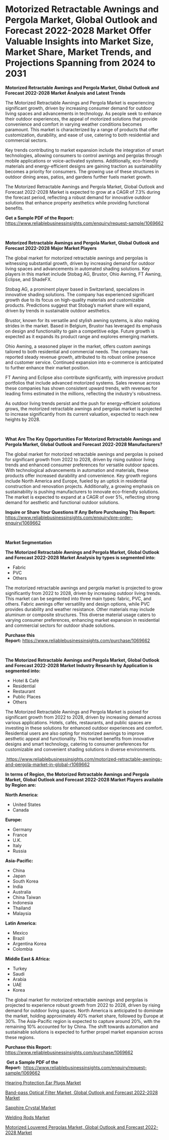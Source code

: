 <p><h1>Motorized Retractable Awnings and Pergola Market, Global Outlook and Forecast 2022-2028 Market Offer Valuable Insights into Market Size, Market Share, Market Trends, and Projections Spanning from 2024 to 2031</h1></p><p><strong>Motorized Retractable Awnings and Pergola Market, Global Outlook and Forecast 2022-2028 Market Analysis and Latest Trends</strong></p>
<p><p>The Motorized Retractable Awnings and Pergola Market is experiencing significant growth, driven by increasing consumer demand for outdoor living spaces and advancements in technology. As people seek to enhance their outdoor experiences, the appeal of motorized solutions that provide convenience and comfort in varying weather conditions becomes paramount. This market is characterized by a range of products that offer customization, durability, and ease of use, catering to both residential and commercial sectors.</p><p>Key trends contributing to market expansion include the integration of smart technologies, allowing consumers to control awnings and pergolas through mobile applications or voice-activated systems. Additionally, eco-friendly materials and energy-efficient designs are gaining traction as sustainability becomes a priority for consumers. The growing use of these structures in outdoor dining areas, patios, and gardens further fuels market growth. </p><p>The Motorized Retractable Awnings and Pergola Market, Global Outlook and Forecast 2022-2028 Market is expected to grow at a CAGR of 7.3% during the forecast period, reflecting a robust demand for innovative outdoor solutions that enhance property aesthetics while providing functional benefits.</p></p>
<p><strong>Get a Sample PDF of the Report:&nbsp;</strong> <a href="https://www.reliablebusinessinsights.com/enquiry/request-sample/1069662">https://www.reliablebusinessinsights.com/enquiry/request-sample/1069662</a></p>
<p>&nbsp;</p>
<p><strong>Motorized Retractable Awnings and Pergola Market, Global Outlook and Forecast 2022-2028 Major Market Players</strong></p>
<p><p>The global market for motorized retractable awnings and pergolas is witnessing substantial growth, driven by increasing demand for outdoor living spaces and advancements in automated shading solutions. Key players in this market include Stobag AG, Brustor, Ohio Awning, FT Awning, Eclipse, and ShadeFX.</p><p>Stobag AG, a prominent player based in Switzerland, specializes in innovative shading solutions. The company has experienced significant growth due to its focus on high-quality materials and customizable products. Predictions suggest that Stobag’s market share will expand, driven by trends in sustainable outdoor aesthetics.</p><p>Brustor, known for its versatile and stylish awning systems, is also making strides in the market. Based in Belgium, Brustor has leveraged its emphasis on design and functionality to gain a competitive edge. Future growth is expected as it expands its product range and explores emerging markets.</p><p>Ohio Awning, a seasoned player in the market, offers custom awnings tailored to both residential and commercial needs. The company has reported steady revenue growth, attributed to its robust online presence and customer service. Continued expansion into e-commerce is anticipated to further enhance their market position.</p><p>FT Awning and Eclipse also contribute significantly, with impressive product portfolios that include advanced motorized systems. Sales revenue across these companies has shown consistent upward trends, with revenues for leading firms estimated in the millions, reflecting the industry's robustness.</p><p>As outdoor living trends persist and the push for energy-efficient solutions grows, the motorized retractable awnings and pergolas market is projected to increase significantly from its current valuation, expected to reach new heights by 2028.</p></p>
<p>&nbsp;</p>
<p><strong>What Are The Key Opportunities For Motorized Retractable Awnings and Pergola Market, Global Outlook and Forecast 2022-2028 Manufacturers?</strong></p>
<p><p>The global market for motorized retractable awnings and pergolas is poised for significant growth from 2022 to 2028, driven by rising outdoor living trends and enhanced consumer preferences for versatile outdoor spaces. With technological advancements in automation and materials, these products offer increased durability and convenience. Key growth regions include North America and Europe, fueled by an uptick in residential construction and renovation projects. Additionally, a growing emphasis on sustainability is pushing manufacturers to innovate eco-friendly solutions. The market is expected to expand at a CAGR of over 5%, reflecting strong demand for aesthetic and functional outdoor solutions.</p></p>
<p><strong>Inquire or Share Your Questions If Any Before Purchasing This Report:</strong> <a href="https://www.reliablebusinessinsights.com/enquiry/pre-order-enquiry/1069662">https://www.reliablebusinessinsights.com/enquiry/pre-order-enquiry/1069662</a></p>
<p>&nbsp;</p>
<p><strong>Market Segmentation</strong></p>
<p><strong>The Motorized Retractable Awnings and Pergola Market, Global Outlook and Forecast 2022-2028 Market Analysis by types is segmented into:</strong></p>
<p><ul><li>Fabric</li><li>PVC</li><li>Others</li></ul></p>
<p><p>The motorized retractable awnings and pergola market is projected to grow significantly from 2022 to 2028, driven by increasing outdoor living trends. This market can be segmented into three main types: fabric, PVC, and others. Fabric awnings offer versatility and design options, while PVC provides durability and weather resistance. Other materials may include aluminum or composite structures. This diverse material usage caters to varying consumer preferences, enhancing market expansion in residential and commercial sectors for outdoor shade solutions.</p></p>
<p><strong>Purchase this Report:&nbsp;</strong><a href="https://www.reliablebusinessinsights.com/purchase/1069662">https://www.reliablebusinessinsights.com/purchase/1069662</a></p>
<p>&nbsp;</p>
<p><strong>The Motorized Retractable Awnings and Pergola Market, Global Outlook and Forecast 2022-2028 Market Industry Research by Application is segmented into:</strong></p>
<p><ul><li>Hotel & Café</li><li>Residential</li><li>Restaurant</li><li>Public Places</li><li>Others</li></ul></p>
<p><p>The Motorized Retractable Awnings and Pergola Market is poised for significant growth from 2022 to 2028, driven by increasing demand across various applications. Hotels, cafés, restaurants, and public spaces are investing in these solutions for enhanced outdoor experiences and comfort. Residential users are also opting for motorized awnings to improve aesthetic appeal and functionality. This market benefits from innovative designs and smart technology, catering to consumer preferences for customizable and convenient shading solutions in diverse environments.</p></p>
<p><a href="https://www.reliablebusinessinsights.com/motorized-retractable-awnings-and-pergola-market-in-global-r1069662">&nbsp;https://www.reliablebusinessinsights.com/motorized-retractable-awnings-and-pergola-market-in-global-r1069662</a></p>
<p><strong>In terms of Region, the Motorized Retractable Awnings and Pergola Market, Global Outlook and Forecast 2022-2028 Market Players available by Region are:</strong></p>
<p>
    <p> <strong> North America: </strong>
        <ul>
            <li>United States</li>
            <li>Canada</li>
        </ul>
        </p> 
    <p> <strong> Europe: </strong>
        <ul>
            <li>Germany</li>
            <li>France</li>
            <li>U.K.</li>
            <li>Italy</li>
            <li>Russia</li>
        </ul>
        </p> 
    <p> <strong> Asia-Pacific: </strong>
        <ul>
            <li>China</li>
            <li>Japan</li>
            <li>South Korea</li>
            <li>India</li>
            <li>Australia</li>
            <li>China Taiwan</li>
            <li>Indonesia</li>
            <li>Thailand</li>
            <li>Malaysia</li>
        </ul>
        </p> 
    <p> <strong> Latin America: </strong>
        <ul>
            <li>Mexico</li>
            <li>Brazil</li>
            <li>Argentina Korea</li>
            <li>Colombia</li>
        </ul>
        </p> 
    <p> <strong> Middle East & Africa: </strong>
        <ul>
            <li>Turkey</li>
            <li>Saudi</li>
            <li>Arabia</li>
            <li>UAE</li>
            <li>Korea</li>
        </ul>
    </p>
    </p>
<p><p>The global market for motorized retractable awnings and pergolas is projected to experience robust growth from 2022 to 2028, driven by rising demand for outdoor living spaces. North America is anticipated to dominate the market, holding approximately 40% market share, followed by Europe at 30%. The Asia-Pacific region is expected to capture around 20%, with the remaining 10% accounted for by China. The shift towards automation and sustainable solutions is expected to further propel market expansion across these regions.</p></p>
<p><strong>Purchase this Report: </strong><a href="https://www.reliablebusinessinsights.com/purchase/1069662">https://www.reliablebusinessinsights.com/purchase/1069662</a></p>
<p>&nbsp;<strong>Get a Sample PDF of the Report:&nbsp;&nbsp;</strong><a href="https://www.reliablebusinessinsights.com/enquiry/request-sample/1069662">https://www.reliablebusinessinsights.com/enquiry/request-sample/1069662</a></p>
<p><strong></strong></p>
<p><p><a href="https://medium.com/@marynelson695/the-hearing-protection-ear-plugs-market-decisions-are-mostly-driven-by-resource-optimization-and-6aa7db1f06b7">Hearing Protection Ear Plugs Market</a></p><p><a href="https://github.com/gailasejs/Market-Research-Report-List-1/blob/main/band-pass-optical-filter-market-global-outlook-and-forecast-2022-2028-market.md">Band-pass Optical Filter Market, Global Outlook and Forecast 2022-2028 Market</a></p><p><a href="https://issuu.com/reportprime-2/docs/sapphire-crystal-market-size-2030.p_14d3e31a886a9d">Sapphire Crystal Market</a></p><p><a href="https://issuu.com/reportprime-2/docs/welding-rods-market-size-2030.pptx_07271e86aae4a6">Welding Rods Market</a></p><p><a href="https://github.com/MaryNelson695/Market-Research-Report-List-1/blob/main/motorized-louvered-pergolas-market-global-outlook-and-forecast-2022-2028-market.md">Motorized Louvered Pergolas Market, Global Outlook and Forecast 2022-2028 Market</a></p></p>